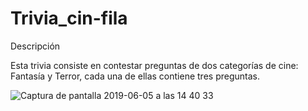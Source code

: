 # Trivia_cin-fila

Descripción

Esta trivia consiste en contestar preguntas de dos categorías de cine: Fantasía y Terror, cada una de ellas contiene tres preguntas.



![Captura de pantalla 2019-06-05 a las 14 40 33](https://user-images.githubusercontent.com/51386392/58985810-ca98b280-87a1-11e9-970c-e0bfe5d5d80e.png)
